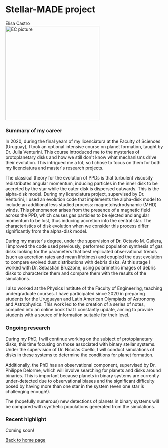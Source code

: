 # Stellar-MADE project

Elisa Castro  
<img src="https://nicolascuello.github.io/Stellar-MADE/images/picture-EC.jpg" alt="EC picture" width="300"/>

### Summary of my career

In 2020, during the final years of my licenciatura at the Faculty of Sciences (Uruguay), I took an optional intensive course on planet formation, taught by Dr. Julia Venturini. This course introduced me to the mysteries of protoplanetary disks and how we still don't know what mechanisms drive their evolution. This intrigued me a lot, so I chose to focus on them for both my licenciatura and master's research projects.

The classical theory for the evolution of PPDs is that turbulent viscosity redistributes angular momentum, inducing particles in the inner disk to be accreted by the star while the outer disk is dispersed outwards. This is the alpha-disk model. During my licenciatura project, supervised by Dr. Venturini, I used an evolution code that implements the alpha-disk model to include an additional less studied process: magnetohydrodynamic (MHD) winds. This phenomenon arises from the presence of a magnetic field across the PPD, which causes gas particles to be ejected and angular momentum to be lost, thus inducing accretion into the central star. The characteristics of disk evolution when we consider this process differ significantly from the alpha-disk model.

During my master's degree, under the supervision of Dr. Octavio M. Guilera, I improved the code used previously, performed population synthesis of gas disks looking for the parameters that best replicated observational trends (such as accretion rates and mean lifetimes) and coupled the dust evolution to compare evolved dust distributions with debris disks. At this stage I worked with Dr. Sebastián Bruzzone, using polarimetric images of debris disks to characterize them and compare them with the results of the simulations.

I also worked at the Physics Institute of the Faculty of Engineering, teaching undergraduate courses. I have participated since 2020 in preparing students for the Uruguayan and Latin American Olympiads of Astronomy and Astrophysics. This work led to the creation of a series of notes, compiled into an online book that I constantly update, aiming to provide students with a source of information suitable for their level.

### Ongoing research

During my PhD, I will continue working on the subject of protoplanetary disks, this time focusing on those associated with binary stellar systems. Under the supervision of Dr. Nicolás Cuello, I will conduct simulations of disks in these systems to determine the conditions for planet formation.

Additionally, the PhD has an observational component, supervised by Dr. Philippe Delorme, which will involve searching for planets and disks around binaries. This is important because planets in binary systems are currently under-detected due to observational biases and the significant difficulty posed by having more than one star in the system (even one star is challenging enough!).

The (hopefully numerous) new detections of planets in binary systems will be compared with synthetic populations generated from the simulations.

### Recent highlight

Coming soon!

[Back to home page](https://nicolascuello.github.io/Stellar-MADE/)
